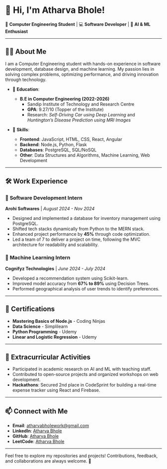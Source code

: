 # 👋 Hi, I'm Atharva Bhole!  

🌟 **Computer Engineering Student** | 💻 **Software Developer** | 🤖 **AI & ML Enthusiast**  

---

## 👨‍🎓 About Me  
I am a Computer Engineering student with hands-on experience in software development, database design, and machine learning. My passion lies in solving complex problems, optimizing performance, and driving innovation through technology.  

- 🏫 **Education**:  
  - **B.E in Computer Engineering (2022-2026)**  
    - Sandip Institute of Technology and Research Centre  
    - **GPA**: 9.27/10 (Topper of the Institute)  
    - Research: *Self-Driving Car using Deep Learning* and *Huntington’s Disease Prediction using MRI Images*  

- 🔧 **Skills**:  
  - **Frontend**: JavaScript, HTML, CSS, React, Angular  
  - **Backend**: Node.js, Python, Flask  
  - **Databases**: PostgreSQL, SQL/NoSQL  
  - **Other**: Data Structures and Algorithms, Machine Learning, Web Development  

---

## 🛠 Work Experience  

### 💼 **Software Development Intern**  
**Arohi Softwares** | *August 2024 - Nov 2024*  
- Designed and implemented a database for inventory management using PostgreSQL.  
- Shifted tech stacks dynamically from Python to the MERN stack.  
- Enhanced project performance by **45%** through code optimization.  
- Led a team of 7 to deliver a project on time, following the MVC architecture for readability and scalability.  

### 💼 **Machine Learning Intern**  
**Cognifyz Technologies** | *June 2024 - July 2024*  
- Developed a recommendation system using Scikit-learn.  
- Improved model accuracy from **67% to 89%** using Decision Trees.  
- Performed geographical analysis of user trends to identify preferences.  

---

## 📜 Certifications  
- **Mastering Basics of Node.js** - Coding Ninjas  
- **Data Science** - Simplilearn  
- **Python Programming** - Udemy  
- **Linear and Logistic Regression** - Udemy  

---

## 🌟 Extracurricular Activities  
- Participated in academic research on AI and ML with teaching staff.  
- Contributed to open-source projects and organized workshops on web development.  
- **Hackathons**: Secured 2nd place in CodeSprint for building a real-time expense tracker using React and Firebase.  

---

## 📫 Connect with Me  
- **Email**: [atharvabholework@gmail.com](mailto:atharvabholework@gmail.com)  
- **LinkedIn**: [Atharva Bhole](https://www.linkedin.com/in/atharva-bhole-a5954b251)  
- **GitHub**: [Atharva Bhole](#)  
- **LeetCode**: [Atharva Bhole](https://leetcode.com/Atharva_Bhole/)  

---

Feel free to explore my repositories and projects! Contributions, feedback, and collaborations are always welcome. 🚀
